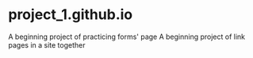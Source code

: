 # project_1.github.io
A beginning project of practicing forms' page
A beginning project of link pages in a site together
